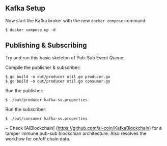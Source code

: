 ## Kafka Setup

Now start the Kafka broker with the new `docker compose` command:
```
$ docker compose up -d
```
## Publishing & Subscribing
Try and run this basic skeleton of Pub-Sub Event Queue:

Compile the publisher & subscriber:
```
$ go build -o out/producer util.go producer.go
$ go build -o out/producer util.go consumer.go
```

Run the publisher:
```
$ ./out/producer kafka-sv.properties
``` 

Run the subscriber:
```
$ ./out/consumer kafka-sv.properties
```

~
Check [AIBlockchain] (https://github.com/ai-coin/KafkaBlockchain) for a tamper immune pub-sub blockchian architecture. Also resolves the workflow for on/off chain data.
